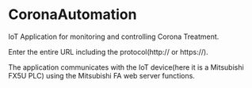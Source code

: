 # CoronaAutomation
IoT Application for monitoring and controlling Corona Treatment.


Enter the entire URL including the protocol(http:// or https://).

The application communicates with the IoT device(here it is a Mitsubishi FX5U PLC) using the Mitsubishi FA web server functions.
